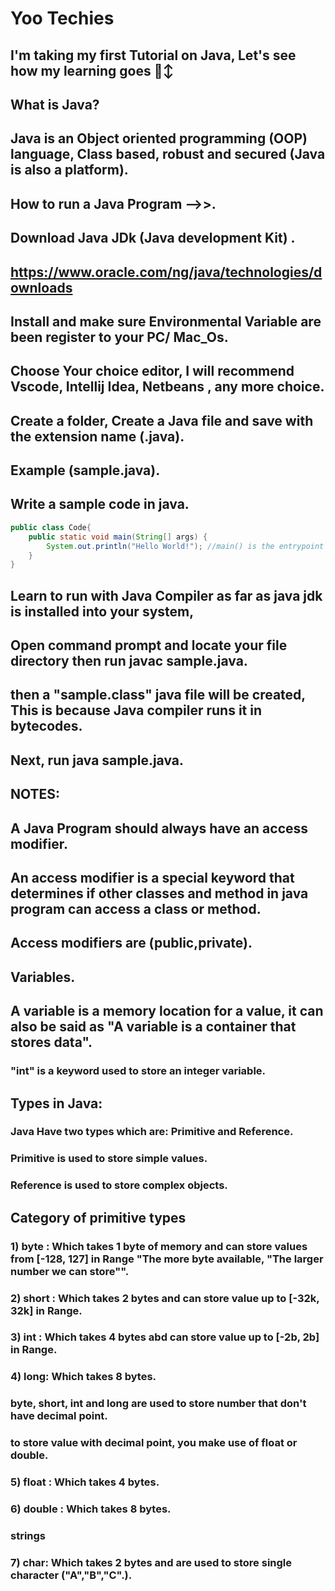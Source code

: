 # Yoo Techies
## I'm taking my first Tutorial on Java, Let's see how my learning goes 🙂↕

## What is Java?
## Java is an Object oriented programming (OOP) language, Class based, robust and secured (Java is also a platform).

## How to run a Java Program -->>.

## Download Java JDk (Java development Kit) .

## https://www.oracle.com/ng/java/technologies/downloads

## Install and make sure Environmental Variable are been register to your PC/ Mac_Os.

## Choose Your choice editor, I will recommend Vscode, Intellij Idea, Netbeans , any more choice.



## Create a folder, Create a Java file and save with the extension name (.java).

## Example (sample.java).
## Write a sample code in java.

```java
public class Code{
    public static void main(String[] args) {
        System.out.println("Hello World!"); //main() is the entrypoint of a java-program
    }
}
```
## Learn to run with Java Compiler as far as java jdk is installed into your system,
## Open command prompt and locate your file directory then run javac sample.java.

## then a "sample.class" java file will be created, This is because Java compiler runs it in bytecodes.

## Next, run java sample.java.


## NOTES:
## A Java Program should always have an access modifier.
## An access modifier is a special keyword that determines if other classes and method in java program can access a class or method.
## Access modifiers are (public,private).

## Variables.

## A variable is a memory location for a value, it can also be said as "A variable is a container that stores data".
### "int" is a keyword used to store an integer variable. 


## Types in Java:
### Java Have two types which are: Primitive and Reference.
### Primitive is used to store simple values.
### Reference is used to store complex objects.

## Category of primitive types

### 1) byte : Which takes 1 byte of memory and can store values from [-128, 127] in Range "The more byte available, "The larger number we can store"".
### 2) short : Which takes 2 bytes and can store value up to [-32k, 32k] in Range.
### 3) int : Which takes 4 bytes abd can store value up to [-2b, 2b] in Range.
### 4) long: Which takes 8 bytes. 
### byte, short, int and long are used to store number that don't have decimal point.
### to store value with decimal point, you make use of float or double.
### 5) float : Which takes 4 bytes.
### 6) double : Which takes 8 bytes.
### strings
### 7) char: Which takes 2 bytes and are used to store single character ("A","B","C".).